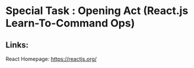 # Special Task : Opening Act (React.js Learn-To-Command Ops)

## Links:

React Homepage: https://reactjs.org/
